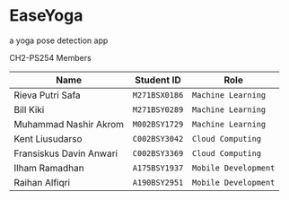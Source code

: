 # EaseYoga

a yoga pose detection app

CH2-PS254 Members

| Name                    | Student ID    | Role                 |
| ----------------------- | ------------- | -------------------- |
| Rieva Putri Safa        | `M271BSX0186` | `Machine Learning`   |
| Bill Kiki               | `M271BSY0289` | `Machine Learning`   |
| Muhammad Nashir Akrom   | `M002BSY1729` | `Machine Learning`   |
| Kent Liusudarso         | `C002BSY3042` | `Cloud Computing`    |
| Fransiskus Davin Anwari | `C002BSY3369` | `Cloud Computing`    |
| Ilham Ramadhan          | `A175BSY1937` | `Mobile Development` |
| Raihan Alfiqri          | `A190BSY2951` | `Mobile Development` |
